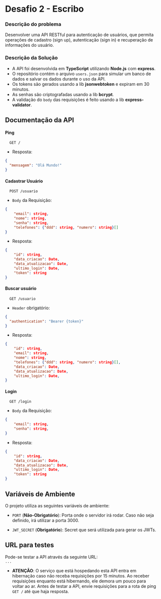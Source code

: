 # Desafio 2 - Escribo

### Descrição do problema

Desenvolver uma API RESTful para autenticação de usuários, que permita operações de cadastro (sign up), autenticação (sign in) e recuperação de informações do usuário.

### Descrição da Solução

- A API foi desenvolvida em **TypeScript** utilizando **Node.js** com **express**.
- O repositório contém o arquivo `users.json` para simular um banco de dados e salvar os dados durante o uso da API.
- Os tokens são gerados usando a lib **jsonwebtoken** e expiram em 30 minutos.
- As senhas são criptografadas usando a lib **bcrypt**.
- A validação do `body` das requisições é feito usando a lib **express-validator**.

## Documentação da API

#### Ping

```http
  GET /
```

- Resposta:

```json
{
  "mensagem": "Olá Mundo!"
}
```

#### Cadastrar Usuário

```http
  POST /usuario
```

- `Body` da Requisição:

```json
{
    "email": string,
    "nome": string,
    "senha": string,
    "telefones": {"ddd": string, "numero": string}[]
}
```

- Resposta:

```json
{
    "id": string,
    "data_criacao": Date,
    "data_atualizacao": Date,
    "ultimo_login": Date,
    "token": string
}
```

#### Buscar usuário

```http
  GET /usuario
```

- `Header` obrigatório:

```json
{
  "authentication": "Bearer {token}"
}
```

- Resposta:

```json
{
    "id": string,
    "email": string,
    "nome": string,
    "telefones": {"ddd": string, "numero": string}[],
    "data_criacao": Date,
    "data_atualizacao": Date,
    "ultimo_login": Date,
}
```

#### Login

```http
  GET /login
```

- `Body` da Requisição:

```json
{
    "email": string,
    "senha": string,
}
```

- Resposta:

```json
{
    "id": string,
    "data_criacao": Date,
    "data_atualizacao": Date,
    "ultimo_login": Date,
    "token": string
}
```

## Variáveis de Ambiente

O projeto utiliza as seguintes variáveis de ambiente:

- `PORT` (**Não-Obrigatório**): Porta onde o servidor irá rodar. Caso não seja definido, irá utilizar a porta 3000.

- `JWT_SECRET` (**Obrigatório**): Secret que será utilizada para gerar os JWTs.

## URL para testes

Pode-se testar a API através da seguinte URL:  
`...`

- **ATENÇÃO**: O serviço que está hospedando esta API entra em hibernação caso não receba requisições por 15 minutos. Ao receber requisições enquanto está hibernando, ele demora um pouco para voltar ao ar. Antes de testar a API, envie requisições para a rota de ping `GET /` até que haja resposta.

